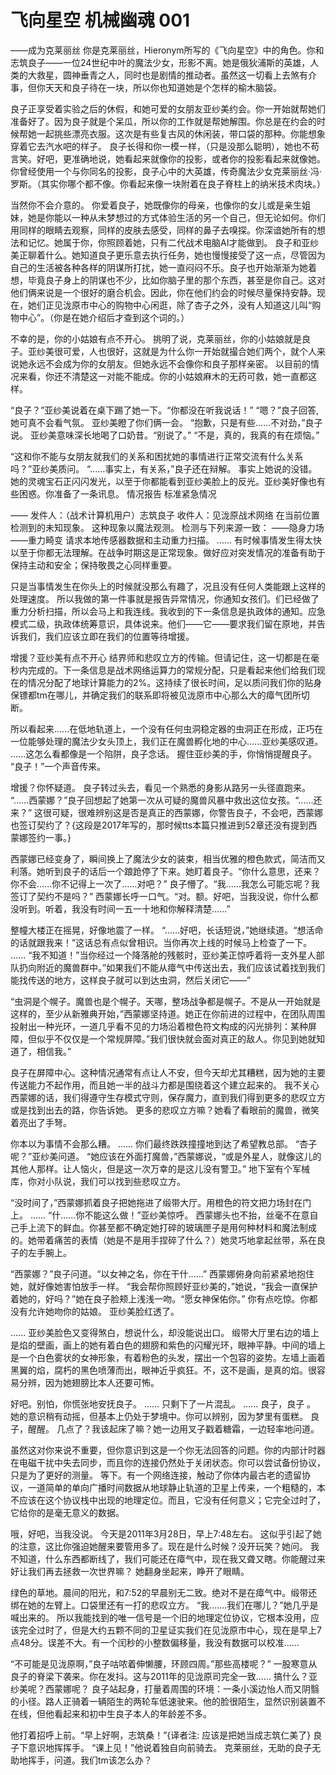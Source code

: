 # 飞向星空 机械幽魂 001

——成为克莱丽丝
你是克莱丽丝，Hieronym所写的《飞向星空》中的角色。你和志筑良子——一位24世纪中叶的魔法少女，形影不离。她是俄狄浦斯的英雄，人类的大救星，圆神垂青之人，同时也是剧情的推动者。虽然这一切看上去煞有介事，但你天天和良子待在一块，所以你也知道她是个怎样的榆木脑袋。

良子正享受着实验之后的休假，和她可爱的女朋友亚纱美约会。你一开始就帮她们准备好了。因为良子就是个呆瓜，所以你的工作就是帮她解围。你总是在约会的时候帮她一起挑些漂亮衣服。这次是有些复古风的休闲装，带口袋的那种。你能想象穿着它去汽水吧的样子。
良子长得和你一模一样，（只是没那么聪明），她也不苟言笑。好吧，更准确地说，她看起来就像你的投影，或者你的投影看起来就像她。你曾经使用一个与你同名的投影，良子心中的大英雄，传奇魔法少女克莱丽丝·冯·罗斯。（其实你哪个都不像。你看起来像一块附着在良子脊柱上的纳米技术肉块。）

当然你不会介意的。
你爱着良子，她既像你的母亲，也像你的女儿或是亲生姐妹，她是你能以一种从未梦想过的方式体验生活的另一个自己，但无论如何。你们用同样的眼睛去观察，同样的皮肤去感受，同样的鼻子去嗅探。你深谙她所有的想法和记忆。她属于你，你照顾着她，只有二代战术电脑AI才能做到。
良子和亚纱美正聊着什么。她知道良子更乐意去执行任务，她也慢慢接受了这一点，尽管因为自己的生活被各种各样的阴谋所打扰，她一直闷闷不乐。良子也开始渐渐为她着想，毕竟良子身上的阴谋也不少，比如你脑子里的那个东西，甚至是你自己。这对他们俩来说是一个很好的磨合机会。因此，你在他们约会的时候尽量保持安静。现在，她们正见泷原市中心的购物中心闲逛，除了杏子之外，没有人知道这儿叫“购物中心”。（你是在她介绍后才查到这个词的。）

不幸的是，你的小姑娘有点不开心。
挑明了说，克莱丽丝，你的小姑娘就是良子。亚纱美很可爱，人也很好，这就是为什么你一开始就撮合她们两个，就个人来说她永远不会成为你的女朋友。但她永远不会像你和良子那样亲密。
以目前的情况来看，你还不清楚这一对能不能成。你的小姑娘麻木的无药可救，她一直都这样。

“良子？”亚纱美说着在桌下踢了她一下。“你都没在听我说话！”
“嗯？”良子回答,她可真不会看气氛。
亚纱美瞪了你们俩一会。
“抱歉，只是有些......不对劲，”良子说。
亚纱美意味深长地喝了口奶昔。“别说了。”
“不是，真的，我真的有在烦恼。”

“这和你不能与女朋友就我们的关系和困扰她的事情进行正常交流有什么关系吗？”亚纱美质问。
“......事实上，有关系，”良子还在辩解。
事实上她说的没错。她的灵魂宝石正闪闪发光，以至于你都能看到亚纱美脸上的反光。亚纱美好像也有些困惑。你准备了一条讯息。
情况报告
标准紧急情况

——
发件人：（战术计算机用户）志筑良子
收件人：见泷原战术网络
在当前位置检测到的未知现象。
这种现象以魔法观测。
检测与下列来源一致：
——隐身力场
——重力畸变
请求本地传感器数据和主动重力扫描。
......
有时候事情发生得太快以至于你都无法理解。在战争时期这是正常现象。做好应对突发情况的准备有助于保持主动和安全；保持敬畏之心同样重要。

只是当事情发生在你头上的时候就没那么有趣了，况且没有任何人类能跟上这样的处理速度。
所以我做的第一件事就是报告异常情况，你通知女孩们。们已经做了重力分析扫描，所以会马上和我连线。我收到的下一条信息是执政体的通知。应急模式二级，执政体统筹意识，具体说来。他们——它——要求我们留在原地，并告诉我们，我们应该立即在我们的位置等待增援。

增援？亚纱美有点不开心 
结界师和悲叹立方的传输。但请记住，这一切都是在毫秒内完成的。下一条信息是战术网络运算力的常规分配，只是看起来他们给我们现在的情况分配了地球计算能力的2%。这持续了很长时间，足以质问我们你的贴身保镖都tm在哪儿，并确定我们的联系即将被见泷原市中心那么大的瘴气团所切断。

所以看起来......在低地轨道上，一个没有任何虫洞稳定器的虫洞正在形成，正巧在一位能够处理的魔法少女头顶上，我们正在魔兽孵化地的中心......亚纱美感叹道。
......这怎么看都像是一个陷阱，良子念话。
握住亚纱美的手，你悄悄提醒良子。
“良子！”一个声音传来。

增援？你怀疑道。
良子转过头去，看见一个熟悉的身影从路另一头径直跑来。
“......西蒙娜？”良子回想起了她第一次从可疑的魔兽风暴中救出这位女孩。“......还来？”
这很可疑，很难辨别这是否是真正的西蒙娜，你警告良子，不会吧，西蒙娜也签订契约了？{这段是2017年写的，那时候tts本篇只推进到52章还没有提到西蒙娜签约一事。}

西蒙娜已经变身了，瞬间换上了魔法少女的装束，相当优雅的橙色款式，简洁而又利落。她听到良子的话后一个踉跄停了下来。她盯着良子。“你什么意思，还来？你不会......你不记得上一次了......对吧？”
良子懵了。“我......我怎么可能忘呢？我签订了契约不是吗？”
西蒙娜长呼一口气。“对。额。好吧，当我没说，你什么都没听到。听着，我没有时间一五一十地和你解释清楚......”

整幢大楼正在摇晃，好像地震了一样。
“......好吧，长话短说，”她继续道。“想活命的话就跟我来！”这话总有点似曾相识。当你再次上线的时候马上检查了一下。
......
“我不知道！”当你经过一个降落舱的残骸时，亚纱美正惊呼着将一支外星人部队扔向附近的魔兽群中。”如果我们不能从瘴气中传送出去，我们应该试着找到我们能找传送的地方，这样良子就可以到达虫洞，然后关闭它——”

“虫洞是个幌子。魔兽也是个幌子。天哪，整场战争都是幌子。不是从一开始就是这样的，至少从新雅典开始，”西蒙娜坚持道。她正在你前进的过程中，在团队周围投射出一种光环，一道几乎看不见的力场沿着橙色符文构成的闪光排列：某种屏障，但似乎不仅仅是一个常规屏障。”我们很快就会面对真正的敌人。你见到她就知道了，相信我。”

良子在屏障中心。这种情况通常有点让人不安，但今天却尤其糟糕，因为她的主要传送能力不起作用，而且她一半的战斗力都是围绕着这个建立起来的。
我不关心西蒙娜的话，我们得遵守生存模式守则，保存魔力，直到我们得到更多的悲叹立方或是找到出去的路，你告诉她。
更多的悲叹立方嘛？她看了看眼前的魔兽，微笑着亮出了手弩。

你本以为事情不会那么糟。
......
你们最终跌跌撞撞地到达了希望教总部。
“杏子呢？”亚纱美问道。
“她应该在外面打魔兽，”西蒙娜说，“或是外星人，就像这儿的其他人那样。让人恼火，但是这一次万幸的是这儿没有警卫。”
地下室有个军械库，你对小队说，我们可以找到些悲叹立方。

“没时间了，”西蒙娜抓着良子把她拖进了缎带大厅。用橙色的符文把力场封在门上。
......
“什......你不能这么做！”亚纱美惊呼。
西蒙娜头也不抬，丝毫不在意自己手上流下的鲜血。你甚至都不确定她打碎的玻璃匣子是用何种材料和魔法制成的。她带着痛苦的表情（她是不是用手捏碎了什么？）她灵巧地拿起丝带，系在良子的左手腕上。

“西蒙娜？”良子问道。“以女神之名，你在干什......”
西蒙娜俯身向前紧紧地抱住她，就好像她害怕放手一样。
“我会帮你照顾好亚纱美的，”她说，“我会一直保护着她的，好吗？”她在良子脸颊上浅浅一吻。“愿女神保佑你。”
你有点吃惊。你都没有允许她吻你的姑娘。
亚纱美脸红透了。

......
亚纱美脸色又变得煞白，想说什么，却没能说出口。
缎带大厅里右边的墙上是焰的壁画，画上的她有着白色的翅膀和紫色的闪耀光环，眼神平静。中间的墙上是一个白色雾状的女神形象，有着粉色的头发，摆出一个包容的姿势。左墙上画着黑翼的焰，腐朽的黑色喷薄而出，眼神近乎疯狂。不，这不是画，是真的焰。很容易分辨，因为她翅膀比本人还要可怖。

好吧。别怕，你慌张地安抚良子。
......
只剩下了一片混乱。
......
良子，良子 。
她的意识稍有动摇，但基本上仍处于梦境中。你可以辨别，因为梦里有蛋糕。
良子，醒醒。
几点了？我该起床了嘛？她一边用叉子戳着糖霜，一边轻率地问道。

虽然这对你来说不重要，但你意识到这是一个你无法回答的问题。你的内部计时器在电磁干扰中失去同步，而且你的连接仍然处于关闭状态。你可以尝试备份协议，只是为了更好的测量。
等下。有一个网络连接，触动了你体内最古老的遗留协议，一道简单的单向广播时间数据从地球静止轨道的卫星上传来，一个粗糙的，本不应该在这个协议栈中出现的地理定位。而且，它没有任何意义；它完全过时了，它给你的是毫无意义的数据。

哦，好吧，当我没说。
今天是2011年3月28日，早上7:48左右。
这似乎引起了她的注意，这比你强迫她醒来要管用多了。现在是什么时候？没开玩笑？她问。
我不知道，什么东西都断线了，我们可能还在瘴气中，现在我又聋又瞎。你能醒过来好让我们再去拯救一次世界嘛？
她翻身坐起来，睁开了眼睛。

绿色的草地。晨间的阳光，和7:52的早晨别无二致。绝对不是在瘴气中。缎带还绑在她的左臂上。口袋里还有一打的悲叹立方。
“我.......我们在哪儿？”她几乎是喊出来的。
所以我能找到的唯一信号是一个旧的地理定位协议，它根本没用，应该完全过时了，但是大约五颗不同的卫星证实我们在见泷原市中心，现在是早上7点48分。误差不大。有一个闰秒的小整数偏移量，我没有数据可以校准......

“不可能是见泷原啊，”良子咕哝着伸懒腰，环顾四周。”那些高楼呢？”
一股寒意从良子的脊梁下袭来。你在发抖。这与2011年的见泷原司完全一致......
搞什么？亚纱美呢？西蒙娜呢？
良子站起身，打量着周围的环境：一条小溪边怡人而又阴翳的小径。路人正骑着一辆陌生的两轮车低速驶来。他的脸很陌生，显然识别装置不在线，但他看起来和初中生良子本人的年龄差不多。

他打着招呼上前。“早上好啊，志筑桑！”{译者注: 应该是把她当成志筑仁美了}
良子下意识地挥挥手。
“课上见！”他说着独自向前骑去。
克莱丽丝，无助的良子无助地挥手，问道。我们tm该怎么办？


<!-- TODO: 请继续修改 -->

